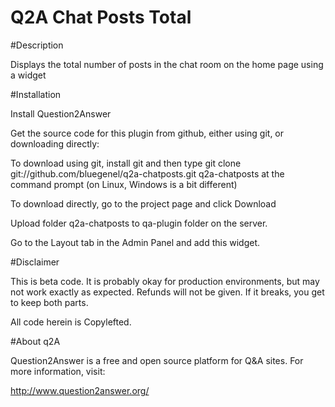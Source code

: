 # Q2A Chat Posts Total

#Description

Displays the total number of posts in the chat room on the home page using a widget

#Installation

Install Question2Answer

Get the source code for this plugin from github, either using git, or downloading directly:

To download using git, install git and then type git clone git://github.com/bluegenel/q2a-chatposts.git q2a-chatposts at the command prompt (on Linux, Windows is a bit different)

To download directly, go to the project page and click Download

Upload folder q2a-chatposts to qa-plugin folder on the server.

Go to the Layout tab in the Admin Panel and add this widget.

#Disclaimer

This is beta code. It is probably okay for production environments, but may not work exactly as expected. Refunds will not be given. If it breaks, you get to keep both parts.

All code herein is Copylefted.

#About q2A

Question2Answer is a free and open source platform for Q&A sites. For more information, visit:

http://www.question2answer.org/
